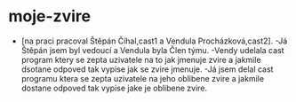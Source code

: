 # moje-zvire
- [na praci pracoval Štěpán Číhal,cast1 a Vendula Procházková,cast2].
-Já Štěpán jsem byl vedoucí a Vendula byla Člen týmu.
-Vendy udelala cast program ktery se zepta uzivatele na to jak jmenuje zvire a jakmile dsotane odpoved tak vypise jak se zvire jmenuje.
-Já jsem delal cast programu ktera se zepta uzivatele na jeho oblibene zvire a jakmile dostane odpoved tak vypise jake je oblibene zvire.

